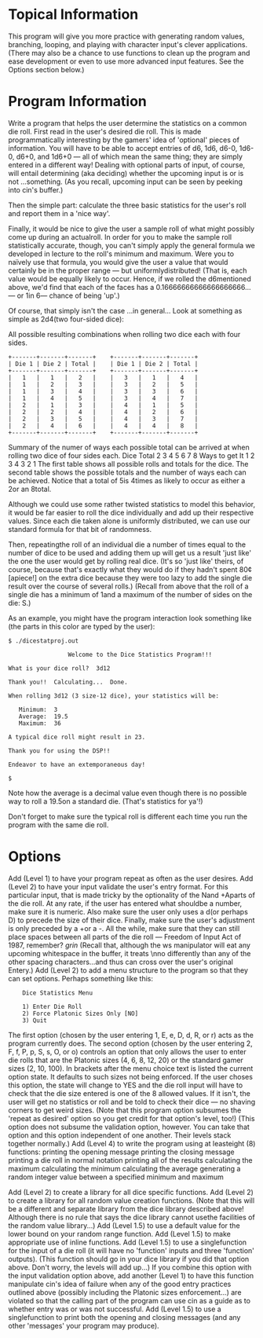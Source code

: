 # Topical Information
This program will give you more practice with generating random values, branching, looping, and playing with character input's clever applications. (There may also be a chance to use functions to clean up the program and ease development or even to use more advanced input features. See the Options section below.)

# Program Information
Write a program that helps the user determine the statistics on a common die roll. First read in the user's desired die roll. This is made programmatically interesting by the gamers' idea of 'optional' pieces of information. You will have to be able to accept entries of d6, 1d6, d6-0, 1d6-0, d6+0, and 1d6+0 — all of which mean the same thing; they are simply entered in a different way! Dealing with optional parts of input, of course, will entail determining (aka deciding) whether the upcoming input is or is not ...something. (As you recall, upcoming input can be seen by peeking into cin's buffer.)

Then the simple part: calculate the three basic statistics for the user's roll and report them in a 'nice way'.

Finally, it would be nice to give the user a sample roll of what might possibly come up during an actualroll. In order for you to make the sample roll statistically accurate, though, you can't simply apply the general formula we developed in lecture to the roll's minimum and maximum. Were you to naïvely use that formula, you would give the user a value that would certainly be in the proper range — but uniformlydistributed! (That is, each value would be equally likely to occur. Hence, if we rolled the d6mentioned above, we'd find that each of the faces has a 0.16666666666666666666...— or 1in 6— chance of being 'up'.)

Of course, that simply isn't the case ...in general... Look at something as simple as 2d4(two four-sided dice):

All possible resulting combinations when rolling two dice each with four sides.
```
+-------+-------+-------+    +-------+-------+-------+
| Die 1 | Die 2 | Total |    | Die 1 | Die 2 | Total |
+-------+-------+-------+    +-------+-------+-------+
|   1   |   1   |   2   |    |   3   |   1   |   4   |
|   1   |   2   |   3   |    |   3   |   2   |   5   |
|   1   |   3   |   4   |    |   3   |   3   |   6   |
|   1   |   4   |   5   |    |   3   |   4   |   7   |
|   2   |   1   |   3   |    |   4   |   1   |   5   |
|   2   |   2   |   4   |    |   4   |   2   |   6   |
|   2   |   3   |   5   |    |   4   |   3   |   7   |
|   2   |   4   |   6   |    |   4   |   4   |   8   |
+-------+-------+-------+    +-------+-------+-------+

```
Summary of the numer of ways each possible total can be arrived at when rolling two dice of four sides each.
Dice Total	2	3	4	5	6	7	8
Ways to get It	1	2	3	4	3	2	1
The first table shows all possible rolls and totals for the dice. The second table shows the possible totals and the number of ways each can be achieved. Notice that a total of 5is 4times as likely to occur as either a 2or an 8total.

Although we could use some rather twisted statistics to model this behavior, it would be far easier to roll the dice individually and add up their respective values. Since each die taken alone is uniformly distributed, we can use our standard formula for that bit of randomness.

Then, repeatingthe roll of an individual die a number of times equal to the number of dice to be used and adding them up will get us a result 'just like' the one the user would get by rolling real dice. (It's so 'just like' theirs, of course, because that's exactly what they would do if they hadn't spent 80¢ [apiece!] on the extra dice because they were too lazy to add the single die result over the course of several rolls.) (Recall from above that the roll of a single die has a minimum of 1and a maximum of the number of sides on the die: S.)

As an example, you might have the program interaction look something like (the parts in this color are typed by the user):
```
$ ./dicestatproj.out

                 Welcome to the Dice Statistics Program!!!

What is your dice roll?  3d12

Thank you!!  Calculating...  Done.

When rolling 3d12 (3 size-12 dice), your statistics will be:

   Minimum:  3
   Average:  19.5
   Maximum:  36

A typical dice roll might result in 23.

Thank you for using the DSP!!

Endeavor to have an extemporaneous day!

$
```
Note how the average is a decimal value even though there is no possible way to roll a 19.5on a standard die. (That's statistics for ya'!)

Don't forget to make sure the typical roll is different each time you run the program with the same die roll.

# Options
Add (Level 1) to have your program repeat as often as the user desires.
Add (Level 2) to have your input validate the user's entry format. For this particular input, that is made tricky by the optionality of the Nand +Aparts of the die roll. At any rate, if the user has entered what shouldbe a number, make sure it is numeric. Also make sure the user only uses a d(or perhaps D) to precede the size of their dice. Finally, make sure the user's adjustment is only preceded by a +or a -. All the while, make sure that they can still place spaces between all parts of the die roll — Freedom of Input Act of 1987, remember? *grin* (Recall that, although the ws manipulator will eat any upcoming whitespace in the buffer, it treats \nno differently than any of the other spacing characters...and thus can cross over the user's original Entery.)
Add (Level 2) to add a menu structure to the program so that they can set options. Perhaps something like this:
```
    Dice Statistics Menu

    1) Enter Die Roll
    2) Force Platonic Sizes Only [NO]
    3) Quit
```
The first option (chosen by the user entering 1, E, e, D, d, R, or r) acts as the program currently does. The second option (chosen by the user entering 2, F, f, P, p, S, s, O, or o) controls an option that only allows the user to enter die rolls that are the Platonic sizes (4, 6, 8, 12, 20) or the standard gamer sizes (2, 10, 100). In brackets after the menu choice text is listed the current option state. It defaults to such sizes not being enforced. If the user choses this option, the state will change to YES and the die roll input will have to check that the die size entered is one of the 8 allowed values. If it isn't, the user will get no statistics or roll and be told to check their dice — no shaving corners to get weird sizes.
(Note that this program option subsumes the 'repeat as desired' option so you get credit for that option's level, too!)
(This option does not subsume the validation option, however. You can take that option and this option independent of one another. Their levels stack together normally.)
Add (Level 4) to write the program using at leasteight (8) functions:
printing the opening message
printing the closing message
printing a die roll in normal notation
printing all of the results
calculating the maximum
calculating the minimum
calculating the average
generating a random integer value between a specified minimum and maximum


Add (Level 2) to create a library for all dice specific functions.
Add (Level 2) to create a library for all random value creation functions. (Note that this will be a different and separate library from the dice library described above! Although there is no rule that says the dice library cannot usethe facilities of the random value library...)
Add (Level 1.5) to use a default value for the lower bound on your random range function.
Add (Level 1.5) to make appropriate use of inline functions.
Add (Level 1.5) to use a singlefunction for the input of a die roll (it will have no 'function' inputs and three 'function' outputs). (This function should go in your dice library if you did that option above. Don't worry, the levels will add up...)
If you combine this option with the input validation option above, add another (Level 1) to have this function manipulate cin's idea of failure when any of the good entry practices outlined above (possibly including the Platonic sizes enforcement...) are violated so that the calling part of the program can use cin as a guide as to whether entry was or was not successful.
Add (Level 1.5) to use a singlefunction to print both the opening and closing messages (and any other 'messages' your program may produce).

